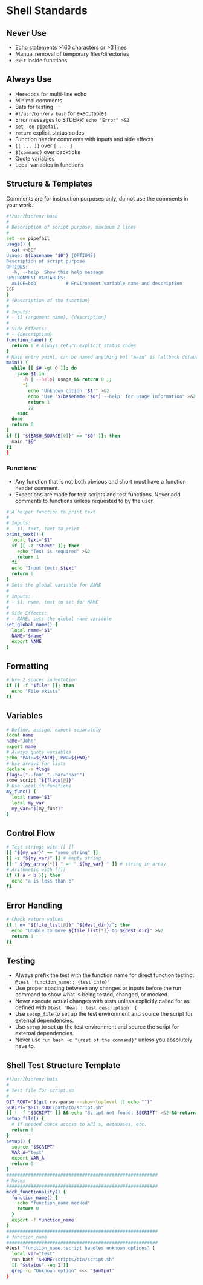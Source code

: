 # Shell Standards
## Never Use
- Echo statements >160 characters or >3 lines
- Manual removal of temporary files/directories
- `exit` inside functions
## Always Use
- Heredocs for multi-line echo
- Minimal comments
- Bats for testing
- `#!/usr/bin/env bash` for executables
- Error messages to STDERR: `echo "Error" >&2`
- `set -eo pipefail`
- `return` explicit status codes
- Function header comments with inputs and side effects
- `[[ ... ]]` over `[ ... ]`
- `$(command)` over backticks
- Quote variables
- Local variables in functions
## Structure & Templates
Comments are for instruction purposes only, do not use the comments in your work.
```bash
#!/usr/bin/env bash
#
# Description of script purpose, maximum 2 lines
#
set -eo pipefail
usage() {
  cat <<EOF
Usage: $(basename "$0") [OPTIONS]
Description of script purpose
OPTIONS:
  -h, --help  Show this help message
ENVIRONMENT VARIABLES:
  ALICE=bob           # Environment variable name and description
EOF
}
# {Description of the function}
#
# Inputs:
# - $1 {argument name}, {description}
#
# Side Effects:
# - {description}
function_name() {
  return 0 # Always return explicit status codes
}
# Main entry point, can be named anything but "main" is fallback default
main() {
  while [[ $# -gt 0 ]]; do
    case $1 in
      -h | --help) usage && return 0 ;;
      *)
        echo "Unknown option '$1'" >&2
        echo "Use '$(basename "$0") --help' for usage information" >&2
        return 1
        ;;
    esac
  done
  return 0
}
if [[ "${BASH_SOURCE[0]}" == "$0" ]]; then
  main "$@"
fi
}
```
### Functions
- Any function that is not both obvious and short must have a function header comment.
- Exceptions are made for test scripts and test functions. Never add comments to functions unless requested to by the user.
```bash
# A helper function to print text
#
# Inputs:
# - $1, text, text to print
print_text() {
  local text="$1"
  if [[ -z "$text" ]]; then
    echo "Text is required" >&2
    return 1
  fi
  echo "Input text: $text"
  return 0
}
# Sets the global variable for NAME
#
# Inputs:
# - $1, name, text to set for NAME
#
# Side Effects:
# - NAME, sets the global name variable
set_global_name() {
  local name="$1"
  NAME="$name"
  export NAME
}
```
## Formatting
```bash
# Use 2 spaces indentation
if [[ -f "$file" ]]; then
  echo "File exists"
fi
```
## Variables
```bash
# Define, assign, export separately
local name
name="John"
export name
# Always quote variables
echo "PATH=${PATH}, PWD=${PWD}"
# Use arrays for lists
declare -a flags
flags=("--foo" "--bar='baz'")
some_script "${flags[@]}"
# Use local in functions
my_func() {
  local name="$1"
  local my_var
  my_var="$(my_func)"
}
```
## Control Flow
```bash
# Test strings with [[ ]]
[[ "${my_var}" == "some_string" ]]
[[ -z "${my_var}" ]] # empty string
[[ " ${my_array[*]} " =~ " ${my_var} " ]] # string in array
# Arithmetic with (())
if (( a < b )); then
  echo "a is less than b"
fi
```
## Error Handling
```bash
# Check return values
if ! mv "${file_list[@]}" "${dest_dir}/"; then
  echo "Unable to move ${file_list[*]} to ${dest_dir}" >&2
  return 1
fi
```
## Testing
- Always prefix the test with the function name for direct function testing: `@test 'function_name:: {test info}'`
- Use proper spacing between any changes or inputs before the run command to show what is being tested, changed, or mocked.
- Never execute actual changes with tests unless explicitly called for as defined with `@test 'Real:: test description' {`
- Use `setup_file` to set up the test environment and source the script for external dependencies.
- Use `setup` to set up the test environment and source the script for external dependencies.
- Never use `run bash -c "{rest of the command}"` unless you absolutely have to.
## Shell Test Structure Template
```bash
#!/usr/bin/env bats
#
# Test file for script.sh
#
GIT_ROOT="$(git rev-parse --show-toplevel || echo "")"
SCRIPT="$GIT_ROOT/path/to/script.sh"
[[ ! -f "$SCRIPT" ]] && echo "Script not found: $SCRIPT" >&2 && return 1
setup_file() {
  # If needed check access to API's, databases, etc.
  return 0
}
setup() {
  source "$SCRIPT"
  VAR_A="test"
  export VAR_A
  return 0
}
########################################################
# Mocks
########################################################
mock_functionality() {
  function_name() {
    echo "function_name mocked"
    return 0
  }
  export -f function_name
}
########################################################
# function_name
########################################################
@test "function_name::script handles unknown options" {
  local var="test"
  run bash "$HOME/scripts/bin/script.sh"
  [[ "$status" -eq 1 ]]
  grep -q "Unknown option" <<< "$output"
}
```
